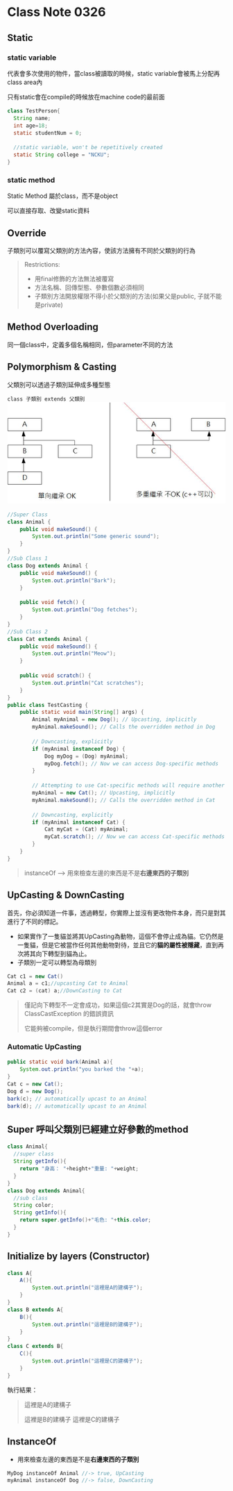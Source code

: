 # Class Note 0326

## Static

### static variable

代表會多次使用的物件，當class被讀取的時候，static variable會被馬上分配再class area內

只有static會在compile的時候放在machine code的最前面

```java
class TestPerson{
  String name;
  int age=18;
  static studentNum = 0;

  //static variable, won't be repetitively created
  static String college = "NCKU";
}
```

### static method

Static Method 屬於class，而不是object

可以直接存取、改變static資料

## Override

子類別可以覆寫父類別的方法內容，使該方法擁有不同於父類別的行為

> Restrictions:
>
> * 用final修飾的方法無法被覆寫
> * 方法名稱、回傳型態、參數個數必須相同
> * 子類別方法開放權限不得小於父類別的方法(如果父是public, 子就不能是private)


## Method Overloading

同一個class中，定義多個名稱相同，但parameter不同的方法

## Polymorphism & Casting

父類別可以透過子類別延伸成多種型態

`class 子類別 extends 父類別`![1711422084435](images/ClassNote0326/1711422084435.png)

```java
//Super Class
class Animal {
    public void makeSound() {
        System.out.println("Some generic sound");
    }
}
//Sub Class 1
class Dog extends Animal {
    public void makeSound() {
        System.out.println("Bark");
    }

    public void fetch() {
        System.out.println("Dog fetches");
    }
}
//Sub Class 2
class Cat extends Animal {
    public void makeSound() {
        System.out.println("Meow");
    }

    public void scratch() {
        System.out.println("Cat scratches");
    }
}
public class TestCasting {
    public static void main(String[] args) {
        Animal myAnimal = new Dog(); // Upcasting, implicitly
        myAnimal.makeSound(); // Calls the overridden method in Dog
    
        // Downcasting, explicitly
        if (myAnimal instanceof Dog) {
            Dog myDog = (Dog) myAnimal;
            myDog.fetch(); // Now we can access Dog-specific methods
        }

        // Attempting to use Cat-specific methods will require another instance
        myAnimal = new Cat(); // Upcasting, implicitly
        myAnimal.makeSound(); // Calls the overridden method in Cat

        // Downcasting, explicitly
        if (myAnimal instanceof Cat) {
            Cat myCat = (Cat) myAnimal;
            myCat.scratch(); // Now we can access Cat-specific methods
        }
    }
}
```

> instanceOf --> 用來檢查左邊的東西是不是**右邊東西的子類別**

## UpCasting & DownCasting

首先，你必須知道一件事，透過轉型，你實際上並沒有更改物件本身，而只是對其進行了不同的標記。

* 如果實作了一隻貓並將其UpCasting為動物，這個不會停止成為貓。它仍然是一隻貓，但是它被當作任何其他動物對待，並且它的**貓的屬性被隱藏**，直到再次將其向下轉型到貓為止。
* 子類別一定可以轉型為母類別

```java
Cat c1 = new Cat()
Animal a = c1;//upcasting Cat to Animal
Cat c2 = (cat) a;//DownCasting to Cat
```

> 僅記向下轉型不一定會成功，如果這個c2其實是Dog的話，就會throw ClassCastException 的錯誤資訊
>
> 它能夠被compile，但是執行期間會throw這個error

### Automatic UpCasting

```java
public static void bark(Animal a){
    System.out.println("you barked the "+a);
}
Cat c = new Cat();		 
Dog d = new Dog();		 
bark(c); // automatically upcast to an Animal
bark(d); // automatically upcast to an Animal
```

## Super 呼叫父類別已經建立好參數的method

```java
class Animal{
  //super class
  String getInfo(){
    return "身高： "+height+"重量: "+weight;
  }
}
class Dog extends Animal{
  //sub class
  String color;
  String getInfo(){
    return super.getInfo()+"毛色: "+this.color;
  }
}
```

## Initialize by layers  (Constructor)

```java
class A{
    A(){
        System.out.println("這裡是A的建構子");
    }
}
class B extends A{
    B(){
        System.out.println("這裡是B的建構子");
    }
}
class C extends B{
    C(){
        System.out.println("這裡是C的建構子");
    }
}
```

執行結果：

> 這裡是A的建構子
>
> 這裡是B的建構子
> 這裡是C的建構子

## InstanceOf

* 用來檢查左邊的東西是不是**右邊東西的子類別**

```java
MyDog instanceOf Animal //-> true, UpCasting
myAnimal instanceOf Dog //-> false, DownCasting
```
